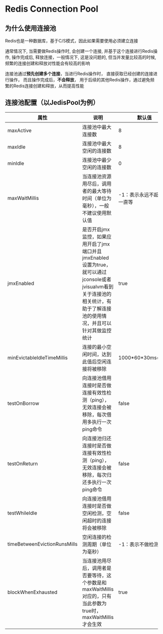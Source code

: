 # Redis Connection Pool

## 为什么使用连接池

Redis也是一种数据库，基于C/S模式，因此如果需要使用必须建立连接

通常情况下, 当需要做Redis操作时, 会创建一个连接, 并基于这个连接进行Redis操作, 操作完成后, 释放连接，一般情况下, 这是没问题的, 但当并发量比较高的时候, 频繁的连接创建和释放对性能会有较高的影响

连接池通过**预先创建多个连接**，当进行Redis操作时， 直接获取已经创建的连接进行操作， 而且操作完成后，**不会释放**， 用于后续的其他Redis操作，通过避免频繁的Redis连接创建和释放，从而提高性能

## 连接池配置（以JedisPool为例）

|属性|说明|默认值|
|---|---|---|
|maxActive|连接池中最大连接数|8|
|maxIdle|连接池中最大空闲的连接数|8|
|minIdle|连接池中最少空闲的连接数|0|
|maxWaitMillis|当连接池资源用尽后，调用者的最大等待时间（单位为毫秒），一般不建议使用默认值|-1：表示永远不超时，一直等|
|jmxEnabled|是否开启jmx监控，如果应用开启了jmx端口并且jmxEnabled设置为true，就可以通过jconsole或者jvisualvm看到关于连接池的相关统计，有助于了解连接池的使用情况，并且可以针对其做监控统计|true|
|minEvictableIdleTimeMillis|连接的最小空闲时间，达到此值后空闲连接将被移除|1000\*60\*30ms=30m|
|testOnBorrow|向连接池借用连接时是否做连接有效性检测（ping），无效连接会被移除，每次借用多执行一次ping命令|false|
|testOnReturn|向连接池归还连接时是否做连接有效性检测（ping），无效连接会被移除，每次归还多执行一次ping命令|false|
|testWhileIdle|向连接池借用连接时是否做空闲检测，空闲超时的连接将会被移除|false|
|timeBetweenEvictionRunsMills|空闲连接的检测周期（单位为毫秒）|-1：表示不做检测|
|blockWhenExhausted|当连接池用尽后，调用者是否要等待，这个参数是和maxWaitMillis对应的，只有当此参数为true时，maxWaitMillis才会生效|true|
